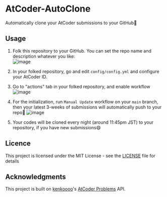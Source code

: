 # AtCoder-AutoClone
Automatically clone your AtCoder submissions to your GitHub🚀

## Usage
1. Folk this repository to your GitHub. You can set the repo name and description whatever you like:   
![image](https://user-images.githubusercontent.com/73727292/164982931-0dd13ef4-323e-4e38-9fd2-318a212d9be9.png)

2. In your folked repository, go and edit `config/config.yml` and configure your AtCoder ID.  

3.  Go to "actions" tab in your folked repository, and enable workflow![image](https://user-images.githubusercontent.com/73727292/164983120-b7e0f190-4122-4aa4-a186-04687ec0dfb7.png)

4. For the initialization, run `Manual Update` workflow on your `main` branch, then your latest 3-weeks of submissions will automatically push to your repo🚀 ![image](https://user-images.githubusercontent.com/73727292/164983404-841a43b9-ef4e-4570-aa23-599d83b170c8.png)

5. Your codes will be cloned every night (around 11:45pm JST) to your repository, if you have new submissions😄

## Licence
This project is licensed under the MIT License - see the [LICENSE](./LICENSE) file for details
## Acknowledgments
This project is built on [
kenkoooo](https://github.com/kenkoooo)'s [AtCoder Problems](https://kenkoooo.com/atcoder/) API. 